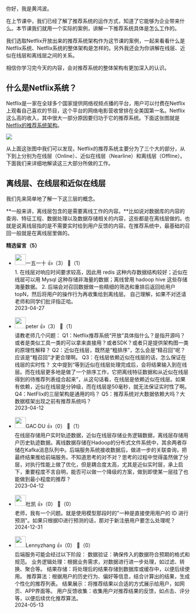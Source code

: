 你好，我是黄鸿波。

在上节课中，我们已经了解了推荐系统的运作方式，知道了它能够为企业带来什么。本节课我们就用一个实际的案例，讲解一下推荐系统具体是怎么工作的。

我们选取Netflix开放出来的推荐系统架构作为这节课的案例，一起来看看什么是Netflix系统、Netflix系统的整体架构是怎样的。另外我还会为你讲解在线层、近似在线层和离线层之间的关系。

相信你学习完今天的内容，会对推荐系统的整体架构有更加深入的认识。

## 什么是Netflix系统？

Netflix是一家在全球多个国家提供网络视频点播的平台，用户可以付费在Netflix上观看自己喜欢的节目，这个平台的网络电影营收曾排在全美国第一名。Netflix这么高的收入，其中很大一部分原因要归功于它的推荐系统。下面这张图就是[Netflix的推荐系统架构](http://techblog.netflix.com/2013/03/system-architectures-for.html)。

![](https://static001.geekbang.org/resource/image/c6/4e/c6340108d40659623820bab2366cb34e.jpg?wh=1998x2000)

从上面这张图中我们可以发现，Netflix的推荐系统主要分为了三个大的部分，从下到上分别为在线层（Online）、近似在线层（Nearline）和离线层（Offline）。下面我们来详细地解读这三大部分所做的工作。

## 离线层、在线层和近似在线层

我们先来简单地了解一下这三层的概念。

**一般来讲，离线层包含的是需要离线工作的内容。**比如说对数据库的内容的查询、特征工程、数据处理以及数据存储相关的内容，这些都是在离线层做的。也就是说离线层指的是不需要实时给到用户反馈的内容。在推荐系统中，最基础的召回一般就是在离线层里做的。
<div><strong>精选留言（5）</strong></div><ul>
<li><img src="https://static001.geekbang.org/account/avatar/00/1e/14/f0/53e3ab4b.jpg" width="30px"><span>一五一十</span> 👍（3） 💬（1）<div>1. 在线层对响应时间要求较高，因此用 redis 这种内存数据结构较好；近似在线层可以用 Mysql 这种存储非海量的数据；离线曾用 hadoop hive 这些存储海量数据。
2. 后端会对召回数据做一些精细的筛选和重排后返回给用户 topN，然后将用户的操作行为再收集给到离线层。
自己理解，如果不对还请老师和同学们批评指正哈。</div>2023-04-27</li><br/><li><img src="https://static001.geekbang.org/account/avatar/00/10/25/87/f3a69d1b.jpg" width="30px"><span>peter</span> 👍（3） 💬（1）<div>请教老师几个问题：
Q1：Netflix推荐系统“开放”具体指什么？是指开源吗？或者是类似工具一类的可以拿来直接用？或者SDK？或者只是提供架构图一类的原理性解释？
Q2：近似在线层，既然是“粗排序”，怎么会是“精召回”呢？应该是“粗召回”才更合理啊。
Q3：在线层依赖近似在线层的话，怎么保证在线层的实时性？
文中提到“等到近似在线层处理完成后，会将结果输入到在线层。而在线层更多地是做了一个排序工作，它把离线特征数据和从近似在线层得到的待推荐列表组合起来”，从这句话看，在线层是依赖近似在线层。如果有依赖，近似在线层是分钟级，而在线层是50毫秒，就无法保证实时性了啊。
Q4：NetFlix的三层架构是通用的吗？
Q5：推荐系统对大数据依赖大吗？大数据框架出现之前有推荐系统吗？</div>2023-04-12</li><br/><li><img src="https://static001.geekbang.org/account/avatar/00/15/23/bb/a1a61f7c.jpg" width="30px"><span>GAC·DU</span> 👍（0） 💬（1）<div>在线层存储用户实时轨迹数据，近似在线层存储业务逻辑数据，离线层存储用户历史轨迹数据。离线数据存储在Hadoop的分布式文件系统中，其余两者存储在Kafka消息队列中。后端服务系统接收数据后，做进一步的关联查询，把最终结果推给前端服务。不知道思考的对不对？思考的过程中觉得虽然做了分层，对执行性能上做了优化，但是耦合度太高，尤其是近似实时层，承上启下，重要程度不言自明，能否可以做一个降级的方案，做到即使某一层挂了也能做到最小程度的推荐？</div>2023-04-12</li><br/><li><img src="" width="30px"><span>杜凯</span> 👍（0） 💬（0）<div>老师，我有一个问题。就是使用模型那段时的&quot;一种是直接使用用户的 ID 进行预测&quot;。如果只根据ID进行预测的话，那对于新注册用户要怎么处理呢？</div>2024-12-31</li><br/><li><img src="https://static001.geekbang.org/account/avatar/00/18/dc/b6/74cc764f.jpg" width="30px"><span>Lennyzhang</span> 👍（0） 💬（0）<div>后端服务可能会经过以下阶段：
数据验证：确保传入的数据符合预期的格式和规范。
业务逻辑处理：根据业务需求，对数据进行进一步处理，如过滤、转换、聚合等。
结果存储：将处理后的结果存储到数据库或缓存中，以便后续使用。
推荐算法：根据用户的历史行为、偏好等信息，结合计算出的结果，生成个性化的推荐列表。
结果展示：将推荐结果以合适的方式展示给用户，如网页、APP界面等。
用户反馈收集：收集用户对推荐结果的反馈，如点击、评分等，以便后续优化推荐算法。</div>2024-05-13</li><br/>
</ul>